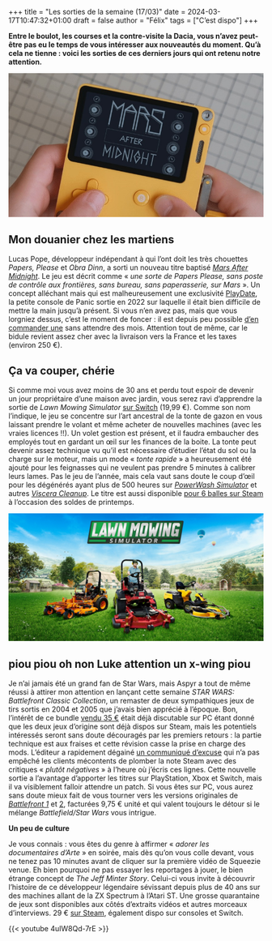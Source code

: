 +++
title = "Les sorties de la semaine (17/03)"
date = 2024-03-17T10:47:32+01:00
draft = false
author = "Félix"
tags = ["C’est dispo"]
+++

**Entre le boulot, les courses et la contre-visite la Dacia, vous n’avez peut-être pas eu le temps de vous intéresser aux nouveautés du moment. Qu’à cela ne tienne : voici les sorties de ces derniers jours qui ont retenu notre attention.**

![Le jeu Mars After Midnight sur PlayDate](PlayDate.jpeg)

## Mon douanier chez les martiens

Lucas Pope, développeur indépendant à qui l’ont doit les très chouettes *Papers, Please* et *Obra Dinn*, a sorti un nouveau titre baptisé *[Mars After Midnight](https://dukope.itch.io/mars-after-midnight)*. Le jeu est décrit comme « *une sorte de Papers Please, sans poste de contrôle aux frontières, sans bureau, sans paperasserie, sur Mars* ». Un concept alléchant mais qui est malheureusement une exclusivité [PlayDate](https://play.date), la petite console de Panic sortie en 2022 sur laquelle il était bien difficile de mettre la main jusqu’à présent. Si vous n’en avez pas, mais que vous lorgniez dessus, c’est le moment de foncer : il est depuis peu possible [d’en commander une](https://play.date) sans attendre des mois. Attention tout de même, car le bidule revient assez cher avec la livraison vers la France et les taxes (environ 250 €).


## Ça va couper, chérie

Si comme moi vous avez moins de 30 ans et perdu tout espoir de devenir un jour propriétaire d’une maison avec jardin, vous serez ravi d’apprendre la sortie de *Lawn Mowing Simulator* [sur Switch](https://www.nintendo.fr/Jeux/Jeux-a-telecharger-sur-Nintendo-Switch/Lawn-Mowing-Simulator-2501923.html) (19,99 €). Comme son nom l’indique, le jeu se concentre sur l’art ancestral de la tonte de gazon en vous laissant prendre le volant et même acheter de nouvelles machines (avec les vraies licences !!). Un volet gestion est présent, et il faudra embaucher des employés tout en gardant un œil sur les finances de la boite. La tonte peut devenir assez technique vu qu’il est nécessaire d’étudier l’état du sol ou la charge sur le moteur, mais un mode « *tonte rapide* » a heureusement été ajouté pour les feignasses qui ne veulent pas prendre 5 minutes à calibrer leurs lames. Pas le jeu de l’année, mais cela vaut sans doute le coup d’œil pour les dégénérés ayant plus de 500 heures sur *[PowerWash Simulator](https://store.steampowered.com/app/1290000/PowerWash_Simulator/)* et autres *[Viscera Cleanup](https://store.steampowered.com/app/246900/Viscera_Cleanup_Detail/)*. Le titre est aussi disponible [pour 6 balles sur Steam](https://store.steampowered.com/app/1480560/Lawn_Mowing_Simulator/) à l’occasion des soldes de printemps.

![Image promotionnelle du jeu Lawn Mowing Simulator.](lawnm.jpg)

## piou piou oh non Luke attention un x-wing piou

Je n’ai jamais été un grand fan de Star Wars, mais Aspyr a tout de même réussi à attirer mon attention en lançant cette semaine *STAR WARS: Battlefront Classic Collection*, un remaster de deux sympathiques jeux de tirs sortis en 2004 et 2005 que j’avais bien apprécié à l’époque. Bon, l’intérêt de ce bundle [vendu 35 €](https://store.steampowered.com/app/2446550/STAR_WARS_Battlefront_Classic_Collection/) était déjà discutable sur PC étant donné que les deux jeux d’origine sont déjà dispos sur Steam, mais les potentiels intéressés seront sans doute découragés par les premiers retours : la partie technique est aux fraises et cette révision casse la prise en charge des mods. L’éditeur a rapidement dégainé [un communiqué d’excuse](https://support.aspyr.com/hc/en-us/articles/25019494892429-An-update-on-the-STAR-WARS-Battlefront-Classic-Collection) qui n’a pas empêché les clients mécontents de plomber la note Steam avec des critiques « *plutôt négatives* » à l’heure où j’écris ces lignes. Cette nouvelle sortie a l’avantage d’apporter les titres sur PlayStation, Xbox et Switch, mais il va visiblement falloir attendre un patch. Si vous êtes sur PC, vous aurez sans doute mieux fait de vous tourner vers les versions originales de *[Battlefront 1](https://store.steampowered.com/app/1058020/STAR_WARS_Battlefront_Classic_2004/)* et [2](https://store.steampowered.com/app/6060/STAR_WARS_Battlefront_II_Classic_2005/), facturées 9,75 € unité et qui valent toujours le détour si le mélange *Battlefield/Star Wars* vous intrigue.

**Un peu de culture**

Je vous connais : vous êtes du genre à affirmer « *adorer les documentaires d’Arte* » en soirée, mais dès qu’on vous colle devant, vous ne tenez pas 10 minutes avant de cliquer sur la première vidéo de Squeezie venue. Eh bien pourquoi ne pas essayer les reportages à jouer, le bien étrange concept de *The Jeff Minter Story*. Celui-ci vous invite à découvrir l’histoire de ce développeur légendaire sévissant depuis plus de 40 ans sur des machines allant de la ZX Spectrum à l’Atari ST. Une grosse quarantaine de jeux sont disponibles aux côtés d’extraits vidéos et autres morceaux d’interviews. 29 € [sur Steam](https://store.steampowered.com/app/2236680/Llamasoft_The_Jeff_Minter_Story/), également dispo sur consoles et Switch.

{{< youtube 4uIW8Qd-7rE >}} 